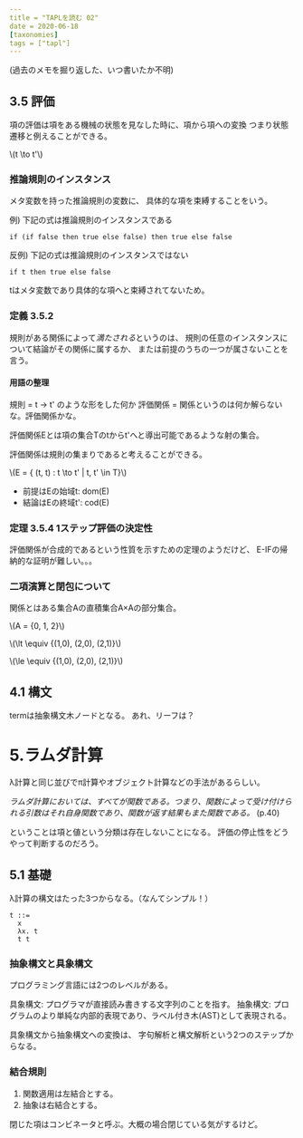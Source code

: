 ```yaml
---
title = "TAPLを読む 02"
date = 2020-06-18
[taxonomies]
tags = ["tapl"]
---
```


(過去のメモを掘り返した、いつ書いたか不明)

3.5 評価
--------

項の評価は項をある機械の状態を見なした時に、項から項への変換
つまり状態遷移と例えることができる。

\\(t \\to t'\\)

### 推論規則のインスタンス

メタ変数を持った推論規則の変数に、
具体的な項を束縛することをいう。

例) 下記の式は推論規則のインスタンスである

```
if (if false then true else false) then true else false
```

反例) 下記の式は推論規則のインスタンスではない

```
if t then true else false
```

tはメタ変数であり具体的な項へと束縛されてないため。

### 定義 3.5.2

規則がある関係によって*満たされる*というのは、
規則の任意のインスタンスについて結論がその関係に属するか、
または前提のうちの一つが属さないことを言う。

#### 用語の整理

規則 = t → t' のような形をした何か
評価関係 = 
関係というのは何か解らないな。評価関係かな。

評価関係Eとは項の集合Tのtからt'へと導出可能であるような射の集合。

評価関係は規則の集まりであると考えることができる。

\\(E = { (t, t) : t \\to t' | t, t' \\in T}\\)

- 前提はEの始域t: dom(E)
- 結論はEの終域t': cod(E)


### 定理 3.5.4 1ステップ評価の決定性

評価関係が合成的であるという性質を示すための定理のようだけど、
E-IFの帰納的な証明が難しい。。。

### 二項演算と閉包について

関係とはある集合Aの直積集合A×Aの部分集合。

\\(A = {0, 1, 2}\\)


\\(\\lt \\equiv {(1,0), (2,0), (2,1)}\\)


\\(\\le \\equiv {(1,0), (2,0), (2,1)}\\)


4.1 構文
--------

termは抽象構文木ノードとなる。
あれ、リーフは？


5.ラムダ計算
=============

λ計算と同じ並びでπ計算やオブジェクト計算などの手法があるらしい。

*ラムダ計算においては、すべてが関数である。つまり、関数によって受け付けられる引数はそれ自身関数であり、関数が返す結果もまた関数である。*
(p.40)

ということは項と値という分類は存在しないことになる。
評価の停止性をどうやって判断するのだろう。

5.1 基礎
---------

λ計算の構文はたった3つからなる。（なんてシンプル！）

```
t ::=
  x
  λx. t
  t t
```

### 抽象構文と具象構文

プログラミング言語には2つのレベルがある。

具象構文: プログラマが直接読み書きする文字列のことを指す。
抽象構文: プログラムのより単純な内部的表現であり、ラベル付き木(AST)として表現される。

具象構文から抽象構文への変換は、
字句解析と構文解析という2つのステップからなる。

### 結合規則

1. 関数適用は左結合とする。
2. 抽象は右結合とする。

閉じた項はコンビネータと呼ぶ。大概の場合閉じている気がするけど。

